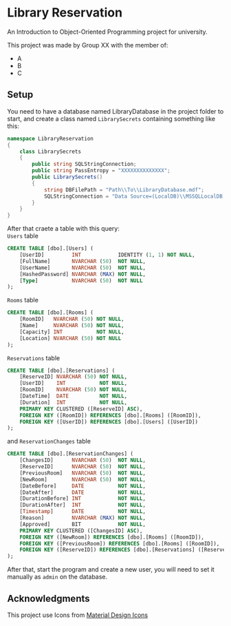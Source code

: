 # Library Reservation
An Introduction to Object-Oriented Programming project for university.

This project was made by Group XX with the member of:
- A
- B
- C

## Setup
You need to have a database named LibraryDatabase in the project folder to start, and create a class named `LibrarySecrets` containing something like this:

```cs
namespace LibraryReservation
{
    class LibrarySecrets
    {
        public string SQLStringConnection;
        public string PassEntropy = "XXXXXXXXXXXXXX";
        public LibrarySecrets()
        {
            string DBFilePath = "Path\\To\\LibraryDatabase.mdf";
            SQLStringConnection = "Data Source=(LocalDB)\\MSSQLLocalDB;AttachDbFilename=" + DBFilePath + ";Integrated Security=True";
        }
    }
}
```

After that craete a table with this query:<br />
`Users` table
```sql
CREATE TABLE [dbo].[Users] (
    [UserID]         INT            IDENTITY (1, 1) NOT NULL,
    [FullName]       NVARCHAR (50)  NOT NULL,
    [UserName]       NVARCHAR (50)  NOT NULL,
    [HashedPassword] NVARCHAR (MAX) NOT NULL,
    [Type]           NVARCHAR (50)  NOT NULL
);
```

`Rooms` table
```sql
CREATE TABLE [dbo].[Rooms] (
    [RoomID]   NVARCHAR (50) NOT NULL,
    [Name]     NVARCHAR (50) NOT NULL,
    [Capacity] INT           NOT NULL,
    [Location] NVARCHAR (50) NOT NULL
);
```

`Reservations` table
```sql
CREATE TABLE [dbo].[Reservations] (
    [ReserveID] NVARCHAR (50) NOT NULL,
    [UserID]    INT           NOT NULL,
    [RoomID]    NVARCHAR (50) NOT NULL,
    [DateTime]  DATE          NOT NULL,
    [Duration]  INT           NOT NULL,
    PRIMARY KEY CLUSTERED ([ReserveID] ASC),
    FOREIGN KEY ([RoomID]) REFERENCES [dbo].[Rooms] ([RoomID]),
    FOREIGN KEY ([UserID]) REFERENCES [dbo].[Users] ([UserID])
);
```

and `ReservationChanges` table
```sql
CREATE TABLE [dbo].[ReservationChanges] (
    [ChangesID]      NVARCHAR (50)  NOT NULL,
    [ReserveID]      NVARCHAR (50)  NOT NULL,
    [PreviousRoom]   NVARCHAR (50)  NOT NULL,
    [NewRoom]        NVARCHAR (50)  NOT NULL,
    [DateBefore]     DATE           NOT NULL,
    [DateAfter]      DATE           NOT NULL,
    [DurationBefore] INT            NOT NULL,
    [DurationAfter]  INT            NOT NULL,
    [Timestamp]      DATE           NOT NULL,
    [Reason]         NVARCHAR (MAX) NOT NULL,
    [Approved]       BIT            NOT NULL,
    PRIMARY KEY CLUSTERED ([ChangesID] ASC),
    FOREIGN KEY ([NewRoom]) REFERENCES [dbo].[Rooms] ([RoomID]),
    FOREIGN KEY ([PreviousRoom]) REFERENCES [dbo].[Rooms] ([RoomID]),
    FOREIGN KEY ([ReserveID]) REFERENCES [dbo].[Reservations] ([ReserveID])
);
```

After that, start the program and create a new user, you will need to set it manually as `admin` on the database.

## Acknowledgments
This project use Icons from [Material Design Icons](https://materialdesignicons.com/)